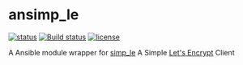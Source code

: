 # ansimp_le

[![status](https://img.shields.io/badge/status-planning-red.svg)]()
[![Build status](https://travis-ci.org/Hashfyre/ansimp_le.svg?branch=master)]()
[![license](https://img.shields.io/github/license/hashfyre/ansimp_le.svg)](https://github.com/Hashfyre/ansimp_le/blob/master/LICENSE)

A Ansible module wrapper for [simp_le](https://github.com/kuba/simp_le)
A Simple [Let's Encrypt](https://letsencrypt.org/) Client
